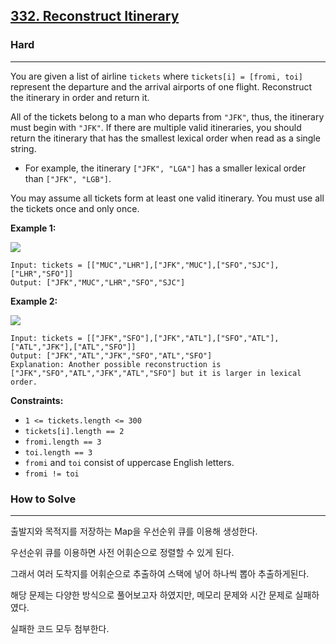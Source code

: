 ## [332\. Reconstruct Itinerary](https://leetcode.com/problems/reconstruct-itinerary)

### Hard

---

You are given a list of airline `tickets` where `tickets[i] = [fromi, toi]` represent the departure and the arrival airports of one flight. Reconstruct the itinerary in order and return it.

All of the tickets belong to a man who departs from `"JFK"`, thus, the itinerary must begin with `"JFK"`. If there are multiple valid itineraries, you should return the itinerary that has the smallest lexical order when read as a single string.

-   For example, the itinerary `["JFK", "LGA"]` has a smaller lexical order than `["JFK", "LGB"]`.

You may assume all tickets form at least one valid itinerary. You must use all the tickets once and only once.

**Example 1:**

![](https://assets.leetcode.com/uploads/2021/03/14/itinerary1-graph.jpg)

```
Input: tickets = [["MUC","LHR"],["JFK","MUC"],["SFO","SJC"],["LHR","SFO"]]
Output: ["JFK","MUC","LHR","SFO","SJC"]
```

**Example 2:**

![](https://assets.leetcode.com/uploads/2021/03/14/itinerary2-graph.jpg)

```
Input: tickets = [["JFK","SFO"],["JFK","ATL"],["SFO","ATL"],["ATL","JFK"],["ATL","SFO"]]
Output: ["JFK","ATL","JFK","SFO","ATL","SFO"]
Explanation: Another possible reconstruction is ["JFK","SFO","ATL","JFK","ATL","SFO"] but it is larger in lexical order.
```

**Constraints:**

-   `1 <= tickets.length <= 300`
-   `tickets[i].length == 2`
-   `fromi.length == 3`
-   `toi.length == 3`
-   `fromi` and `toi` consist of uppercase English letters.
-   `fromi != toi`

### How to Solve

---

출발지와 목적지를 저장하는 Map을 우선순위 큐를 이용해 생성한다.

우선순위 큐를 이용하면 사전 어휘순으로 정렬할 수 있게 된다.

그래서 여러 도착지를 어휘순으로 추출하여 스택에 넣어 하나씩 뽑아 추출하게된다.

해당 문제는 다양한 방식으로 풀어보고자 하였지만, 메모리 문제와 시간 문제로 실패하였다.

실패한 코드 모두 첨부한다.